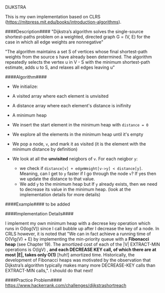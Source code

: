 DIJKSTRA

This is my own implementation based on CLRS (https://mitpress.mit.edu/books/introduction-algorithms).

####Description####
"Dijkstra’s algorithm solves the single-source shortest-paths problem on a weighted, directed graph G = (V, E) for the case in which all edge weights are nonnegative"

"The algorithm maintains a set S of vertices whose final shortest-path weights from the source s have already been determined. The algorithm repeatedly selects the vertex u in V - S with the minimum shortest-path estimate, adds u to S, and relaxes all edges leaving u"

####Algorithm####
* We initialize:
 * A visited array where each element is unvisited
 * A distance array where each element's distance is inifinity
 * A minimum heap

* We insert the start element in the minimum heap with ```distance = 0```

* We explore all the elements in the minimum heap until it's empty
 * We pop a node, ```v```, and mark it as visited (it is the element with the minimum distance by definition)
 * We look at all the **unvisited** neigbors of ```v```. For each neigbor ```y```:
   + we check if ```distance[v] + edgeWeight[v->y] < distance[y]```. Meaning, can I get to ```y``` faster if I go through the node ```v```? If yes then we update the distance to that value.
    + We add ```y``` to the minimum heap but If ```y``` already exists, then we need to decrease its value in the minimum heap. (look at the implementation details for more details) 

####Example####
to be added

####Implementation Details####

I implement my own minimum heap with a decrese key operation which runs in O(log(V)) since I call bubble up after I decrease the key of a node. In CRLS however, it is noted that "We can in fact achieve a running time of O(Vlg(V) + E) by implementing the min-priority queue with a **Fibonacci heap** (see Chapter 19). The amortized cost of each of the |V| EXTRACT-MIN operations is O(lgV) , **and each DECREASE KEY call, of which there are at most |E|, takes only O(1)** [huh!] amortized time. Historically, the development of Fibonacci heaps was motivated by the observation that Dijkstra’s algorithm typically makes many more DECREASE-KEY calls than EXTRACT-MIN calls,". I should do that next!


####Practice Problem####
https://www.hackerrank.com/challenges/dijkstrashortreach
